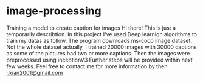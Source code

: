 # image-processing
Training a model to create caption for images
Hi there!
This is just a temporarily describtion. In this project I've used Deep learnign algorithms to train my datas as follow.
The program downloads ms-coco image dataset. Not the whole dataset actually, I trained 20000 images with 30000 captions as some of the pictures had two or more captions.
Then the images were preprocessed using inceptionV3
Further steps will be provided within next few weeks. Feel free to contact me for more information by then.
i.kian2001@gmail.com
